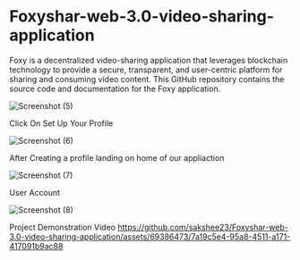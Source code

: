 # Foxyshar-web-3.0-video-sharing-application
Foxy is a decentralized video-sharing application that leverages blockchain technology to provide a secure, transparent, and user-centric platform for sharing and consuming video content. This GitHub repository contains the source code and documentation for the Foxy application.

![Screenshot (5)](https://github.com/sakshee23/Foxyshar-web-3.0-video-sharing-application/assets/69386473/c027f538-0150-4eac-b3b6-6d4a8be9f26e)

Click On Set Up Your Profile

![Screenshot (6)](https://github.com/sakshee23/Foxyshar-web-3.0-video-sharing-application/assets/69386473/84c39745-4439-4136-af6b-9df4e77ca31c)


After Creating a profile landing on home of our appliaction

![Screenshot (7)](https://github.com/sakshee23/Foxyshar-web-3.0-video-sharing-application/assets/69386473/0cc96381-3424-4773-852a-e193d11934d9)


User Account 

![Screenshot (8)](https://github.com/sakshee23/Foxyshar-web-3.0-video-sharing-application/assets/69386473/72e953b5-553c-4716-b3fb-9c0e32f09522)


Project Demonstration Video
https://github.com/sakshee23/Foxyshar-web-3.0-video-sharing-application/assets/69386473/7a19c5e4-95a8-4511-a171-417091b9ac88
